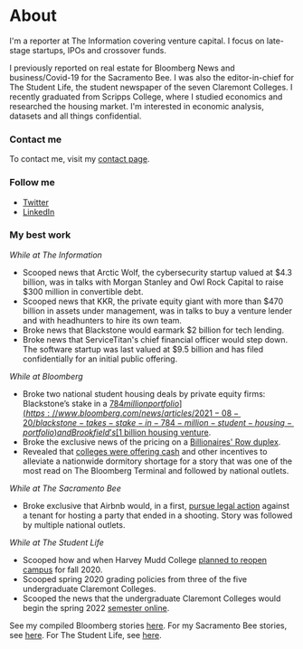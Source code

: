 # About 

I'm a reporter at The Information covering venture capital. I focus on late-stage startups, IPOs and crossover funds. 

I previously reported on real estate for Bloomberg News and business/Covid-19 for the Sacramento Bee. I was also the editor-in-chief for The Student Life, the student newspaper of the seven Claremont Colleges. I recently graduated from Scripps College, where I studied economics and researched the housing market. I'm interested in economic analysis, datasets and all things confidential. 

### Contact me

To contact me, visit my [contact page](https://github.com/heetermaria/contact).

### Follow me

* [Twitter](https://twitter.com/heetermaria)
* [LinkedIn](https://www.linkedin.com/in/heetermaria/)

### My best work

*While at The Information*
* Scooped news that Arctic Wolf, the cybersecurity startup valued at $4.3 billion, was in talks with Morgan Stanley and Owl Rock Capital to raise $300 million in convertible debt. 
* Scooped news that KKR, the private equity giant with more than $470 billion in assets under management, was in talks to buy a venture lender and with headhunters to hire its own team. 
* Broke news that Blackstone would earmark $2 billion for tech lending. 
* Broke news that ServiceTitan's chief financial officer would step down. The software startup was last valued at $9.5 billion and has filed confidentially for an initial public offering. 

*While at Bloomberg*
* Broke two national student housing deals by private equity firms: Blackstone’s stake in a [$784 million portfolio](https://www.bloomberg.com/news/articles/2021-08-20/blackstone-takes-stake-in-784-million-student-housing-portfolio) and Brookfield’s [$1 billion housing venture](https://www.bloomberg.com/news/articles/2021-08-19/brookfield-said-to-plan-1-billion-u-s-student-housing-venture). 
* Broke the exclusive news of the pricing on a [Billionaires' Row duplex](https://www.bloomberg.com/news/articles/2021-08-13/manhattan-billionaires-row-duplex-gets-a-150-million-price-tag).
* Revealed that [colleges were offering cash](https://www.bloomberg.com/news/articles/2021-08-03/elite-colleges-dangle-cash-ski-passes-to-ease-a-housing-crunch) and other incentives to alleviate a nationwide dormitory shortage for a story that was one of the most read on The Bloomberg Terminal and followed by national outlets. 

*While at The Sacramento Bee*
* Broke exclusive that Airbnb would, in a first, [pursue legal action](https://www.sacbee.com/news/business/article244905057.html) against a tenant for hosting a party that ended in a shooting. Story was followed by multiple national outlets. 

*While at The Student Life*
* Scooped how and when Harvey Mudd College [planned to reopen campus](https://tsl.news/hmc-fall-plans-board-of-trustees/) for fall 2020. 
* Scooped spring 2020 grading policies from three of the five undergraduate Claremont Colleges.
* Scooped the news that the undergraduate Claremont Colleges would begin the spring 2022 [semester online](https://twitter.com/heetermaria/status/1478910169115500545?s=20&t=yfIRa-E2hFGMOe7FiAIlAw). 

See my compiled Bloomberg stories [here](https://www.bloomberg.com/authors/AVRj08qK-uQ/maria-heeter).
For my Sacramento Bee stories, see [here](https://www.sacbee.com/profile/243181441).
For The Student Life, see [here](https://tsl.news/author/mariaheeter1/). 







